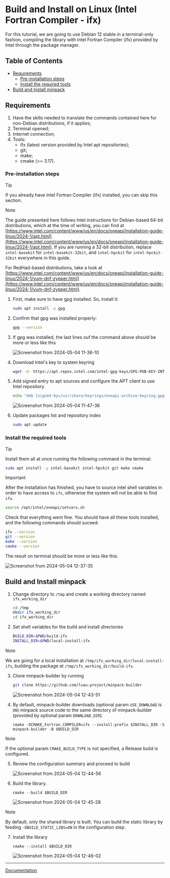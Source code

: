 # Build and Install on Linux (Intel Fortran Compiler - ifx)

For this tutorial, we are going to use Debian 12 stable in a terminal-only fashion, compiling the library with Intel Fortran Compiler (ifx) provided by Intel through the package manager.

## Table of Contents

* [Requirements](#requirements)
    * [Pre-installation steps](#pre-installation-steps)
    * [Install the required tools](#install-the-required-tools)
* [Build and Install minpack](#build-and-install-minpack)

## Requirements

1. Have the skills needed to translate the commands contained here for non-Debian distributions, if it applies;
2. Terminal opened;
3. Internet connection;
4. Tools:
   * ifx (latest version provided by Intel apt repositories);
   * git;
   * make;
   * cmake (>= 3.17).

### Pre-installation steps

> [!TIP]
>
> If you already have Intel Fortran Compiler (ifx) installed, you can skip this section.

> [!NOTE]
> 
> The guide presented here follows Intel instructions for Debian-based 64-bit distributions, which at the time of writing, you can find at [https://www.intel.com/content/www/us/en/docs/oneapi/installation-guide-linux/2024-1/apt.html](https://www.intel.com/content/www/us/en/docs/oneapi/installation-guide-linux/2024-1/apt.html). If you are running a 32-bit distribution, replace ```intel-basekit``` for ```intel-basekit-32bit```, and ```intel-hpckit``` for ```intel-hpckit-32bit``` everywhere in this guide.
> 
> For RedHad-based distributions, take a look at [https://www.intel.com/content/www/us/en/docs/oneapi/installation-guide-linux/2024-1/yum-dnf-zypper.html](https://www.intel.com/content/www/us/en/docs/oneapi/installation-guide-linux/2024-1/yum-dnf-zypper.html).

1. First, make sure to have gpg installed. So, install it:

    ```bash
    sudo apt install -y gpg
    ```

2. Confirm that gpg was installed properly:

    ```bash
    gpg --version
    ```

3. If gpg was installed, the last lines ouf the command above should be more or less like this

    ![Screenshot from 2024-05-04 11-36-10](https://github.com/luau-project/minpack-builder/assets/18295115/6e2b5ceb-77e1-42dc-9f41-a88c9342d73e)

4. Download Intel's key to system keyring

    ```bash
    wget -O- https://apt.repos.intel.com/intel-gpg-keys/GPG-PUB-KEY-INTEL-SW-PRODUCTS.PUB | gpg --dearmor | sudo tee /usr/share/keyrings/oneapi-archive-keyring.gpg > /dev/null
    ```

5. Add signed entry to apt sources and configure the APT client to use Intel repository 

    ```bash
    echo "deb [signed-by=/usr/share/keyrings/oneapi-archive-keyring.gpg] https://apt.repos.intel.com/oneapi all main" | sudo tee /etc/apt/sources.list.d/oneAPI.list
    ```
    
    ![Screenshot from 2024-05-04 11-47-36](https://github.com/luau-project/minpack-builder/assets/18295115/81634d13-7b78-4568-87a2-cce8e49399ae)

6. Update packages list and repository index

    ```bash
    sudo apt update
    ```

### Install the required tools

> [!TIP]
> 
> Install them all at once running the following command in the terminal:
> ```bash
> sudo apt install -y intel-basekit intel-hpckit git make cmake
> ```

> [!IMPORTANT]
> 
> After the installation has finished, you have to source intel shell variables in order to have access to ```ifx```, otherwise the system will not be able to find ```ifx```.
> 
> ```bash
> source /opt/intel/oneapi/setvars.sh
> ```

Check that everything went fine. You should have all these tools installed, and the following commands should suceed:

```bash
ifx --version
git --version
make --version
cmake --version
```

The result on terminal should be more or less like this:

![Screenshot from 2024-05-04 12-37-35](https://github.com/luau-project/minpack-builder/assets/18295115/29ec35bb-333a-4634-ac9c-888bf9e74809)


## Build and Install minpack

1. Change directory to ```/tmp``` and create a working directory named ```ifx_working_dir```
    ```bash
    cd /tmp
    mkdir ifx_working_dir
    cd ifx_working_dir
    ```
2. Set shell variables for the build and install directories
    ```bash
    BUILD_DIR=$PWD/build-ifx
    INSTALL_DIR=$PWD/local-install-ifx
    ```
> [!NOTE]
> 
> We are going for a local installation at ```/tmp/ifx_working_dir/local-install-ifx```, building the package at ```/tmp/ifx_working_dir/build-ifx```.

3. Clone minpack-builder by running

    ```bash
    git clone https://github.com/luau-project/minpack-builder
    ```

    ![Screenshot from 2024-05-04 12-43-51](https://github.com/luau-project/minpack-builder/assets/18295115/c2bafde5-9fab-49e6-bb38-85996a91a3bf)

4. By default, minpack-builder downloads (optional param ```USE_DOWNLOAD``` is ```ON```) minpack source code to the same directory of minpack-builder (provided by optional param ```DOWNLOAD_DIR```).

    ```
    cmake -DCMAKE_Fortran_COMPILER=ifx --install-prefix $INSTALL_DIR -S minpack-builder -B $BUILD_DIR
    ```

> [!NOTE]
> 
> If the optional param ```CMAKE_BUILD_TYPE``` is not specified, a Release build is configured.

5. Review the configuration summary and proceed to build

    ![Screenshot from 2024-05-04 12-44-56](https://github.com/luau-project/minpack-builder/assets/18295115/5602010d-ba63-4e0a-a32c-14d0812e5695)

6. Build the library. 

    ```
    cmake --build $BUILD_DIR
    ```

    ![Screenshot from 2024-05-04 12-45-28](https://github.com/luau-project/minpack-builder/assets/18295115/88152fd4-fc28-41ca-8a5f-7aed67128b12)


> [!NOTE]
> 
> By default, only the shared library is built. You can build the static library by feeding ```-DBUILD_STATIC_LIBS=ON``` in the configuration step.

7. Install the library

    ```
    cmake --install $BUILD_DIR
    ```

    ![Screenshot from 2024-05-04 12-46-02](https://github.com/luau-project/minpack-builder/assets/18295115/e9591e67-ed59-4295-81b3-fceb50d46c04)

---
[Documentation](README.md)
